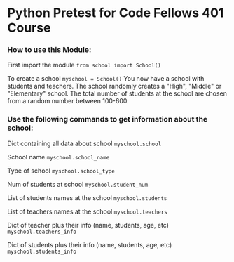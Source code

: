 # Python Pretest for Code Fellows 401 Course

### How to use this Module:

First import the module
`from school import School()`

To create a school
`myschool = School()`
You now have a school with students and teachers. The school randomly creates a "High", "Middle" or "Elementary" school. The total number of students at the school are chosen from a random number between 100-600.

### Use the following commands to get information about the school:

Dict containing all data about school
`myschool.school`

School name
`myschool.school_name`

Type of school
`myschool.school_type`

Num of students at school
`myschool.student_num`

List of students names at the school
`myschool.students`

List of teachers names at the school
`myschool.teachers`

Dict of teacher plus their info (name, students, age, etc)
`myschool.teachers_info`

Dict of students plus their info (name, students, age, etc)
`myschool.students_info`

